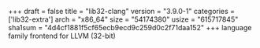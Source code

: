 +++
draft = false
title = "lib32-clang"
version = "3.9.0-1"
categories = ['lib32-extra']
arch = "x86_64"
size = "54174380"
usize = "615717845"
sha1sum = "4d4cf1881f5cf65ecb9ecd9c259d0c2f71daa152"
+++
language family frontend for LLVM (32-bit)